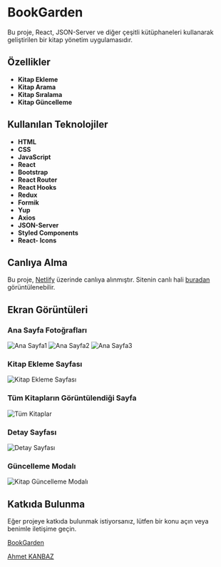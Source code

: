 # BookGarden

Bu proje, React, JSON-Server ve diğer çeşitli kütüphaneleri kullanarak geliştirilen bir kitap yönetim uygulamasıdır.

## Özellikler

- **Kitap Ekleme**
- **Kitap Arama**
- **Kitap Sıralama**
- **Kitap Güncelleme**

## Kullanılan Teknolojiler
- **HTML**
- **CSS**
- **JavaScript**
- **React**
- **Bootstrap**
- **React Router**
- **React Hooks**
- **Redux**
- **Formik**
- **Yup**
- **Axios**
- **JSON-Server**
- **Styled Components**
- **React- Icons**

## Canlıya Alma
Bu proje, [Netlify](https://www.netlify.com/) üzerinde canlıya alınmıştır. Sitenin canlı hali [buradan](https://bookgarden.netlify.app/) görüntülenebilir.

## Ekran Görüntüleri
### Ana Sayfa Fotoğrafları
![Ana Sayfa1](screenshots/home/home1.png)
![Ana Sayfa2](screenshots/home/home2.png)
![Ana Sayfa3](screenshots/home/home3.png)

### Kitap Ekleme Sayfası
![Kitap Ekleme Sayfası](screenshots/addbook/addbook.png)

### Tüm Kitapların Görüntülendiği Sayfa
![Tüm Kitaplar](screenshots/allBooks/allbooks.png)

### Detay Sayfası
![Detay Sayfası](screenshots/detailbook/detail.png)

### Güncelleme Modalı
![Kitap Güncelleme Modalı](screenshots/updatebook/updatebook.png)

## Katkıda Bulunma

Eğer projeye katkıda bulunmak istiyorsanız, lütfen bir konu açın veya benimle iletişime geçin.

[BookGarden](https://bookgarden.netlify.app/)

[Ahmet KANBAZ](https://github.com/ahmetkanbaz)